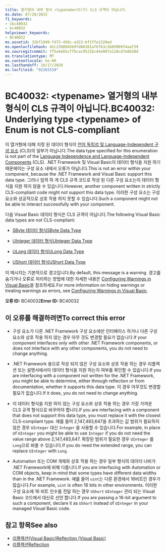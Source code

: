 ```yaml
---
title: 열거형의 내부 형식 <typename>이(가) CLS 규격이 아닙니다.
ms.date: 07/20/2015
f1_keywords:
- vbc40032
- bc40032
helpviewer_keywords:
- BC40032
ms.assetid: 32bf1949-fd73-456c-a323-bf1ffe1320ed
ms.openlocfilehash: 42c2398945b97d68161af6fb3c3b69909f4aaf39
ms.sourcegitcommit: ff5a4eb5cffbcac9521bc44a907a118cd7e8638d
ms.translationtype: MT
ms.contentlocale: ko-KR
ms.lasthandoff: 10/17/2020
ms.locfileid: "92161519"
---
```

# <a name="bc40032-underlying-type-typename-of-enum-is-not-cls-compliant"></a><span data-ttu-id="55e1b-102">BC40032: \<typename> 열거형의 내부 형식이 CLS 규격이 아닙니다.</span><span class="sxs-lookup"><span data-stu-id="55e1b-102">BC40032: Underlying type \<typename> of Enum is not CLS-compliant</span></span>

<span data-ttu-id="55e1b-103">이 열거형에 대해 지정 된 데이터 형식이 [언어 독립성 및 Language-Independent 구성 요소](../../../standard/language-independence-and-language-independent-components.md) (CLS)의 일부가 아닙니다.</span><span class="sxs-lookup"><span data-stu-id="55e1b-103">The data type specified for this enumeration is not part of the [Language Independence and Language-Independent Components](../../../standard/language-independence-and-language-independent-components.md) (CLS).</span></span> <span data-ttu-id="55e1b-104">.NET Framework 및 Visual Basic이 데이터 형식을 지원 하기 때문에이는 구성 요소 내에서 오류가 아닙니다.</span><span class="sxs-lookup"><span data-stu-id="55e1b-104">This is not an error within your component, because the .NET Framework and Visual Basic support this data type.</span></span> <span data-ttu-id="55e1b-105">그러나 엄격 하 게 CLS 규격 코드로 작성 된 다른 구성 요소는이 데이터 형식을 지원 하지 않을 수 있습니다.</span><span class="sxs-lookup"><span data-stu-id="55e1b-105">However, another component written in strictly CLS-compliant code might not support this data type.</span></span> <span data-ttu-id="55e1b-106">이러한 구성 요소는 구성 요소와 성공적으로 상호 작용 하지 못할 수 있습니다.</span><span class="sxs-lookup"><span data-stu-id="55e1b-106">Such a component might not be able to interact successfully with your component.</span></span>

 <span data-ttu-id="55e1b-107">다음 Visual Basic 데이터 형식은 CLS 규격이 아닙니다.</span><span class="sxs-lookup"><span data-stu-id="55e1b-107">The following Visual Basic data types are not CLS-compliant:</span></span>

- [<span data-ttu-id="55e1b-108">SByte 데이터 형식</span><span class="sxs-lookup"><span data-stu-id="55e1b-108">SByte Data Type</span></span>](../data-types/sbyte-data-type.md)

- [<span data-ttu-id="55e1b-109">UInteger 데이터 형식</span><span class="sxs-lookup"><span data-stu-id="55e1b-109">UInteger Data Type</span></span>](../data-types/uinteger-data-type.md)

- [<span data-ttu-id="55e1b-110">ULong 데이터 형식</span><span class="sxs-lookup"><span data-stu-id="55e1b-110">ULong Data Type</span></span>](../data-types/ulong-data-type.md)

- [<span data-ttu-id="55e1b-111">UShort 데이터 형식</span><span class="sxs-lookup"><span data-stu-id="55e1b-111">UShort Data Type</span></span>](../data-types/ushort-data-type.md)

 <span data-ttu-id="55e1b-112">이 메시지는 기본적으로 경고입니다.</span><span class="sxs-lookup"><span data-stu-id="55e1b-112">By default, this message is a warning.</span></span> <span data-ttu-id="55e1b-113">경고를 숨기거나 오류로 처리하는 방법에 대한 자세한 내용은 [Configuring Warnings in Visual Basic](/visualstudio/ide/configuring-warnings-in-visual-basic)을 참조하세요.</span><span class="sxs-lookup"><span data-stu-id="55e1b-113">For more information on hiding warnings or treating warnings as errors, see [Configuring Warnings in Visual Basic](/visualstudio/ide/configuring-warnings-in-visual-basic).</span></span>

 <span data-ttu-id="55e1b-114">**오류 ID:** BC40032</span><span class="sxs-lookup"><span data-stu-id="55e1b-114">**Error ID:** BC40032</span></span>

## <a name="to-correct-this-error"></a><span data-ttu-id="55e1b-115">이 오류를 해결하려면</span><span class="sxs-lookup"><span data-stu-id="55e1b-115">To correct this error</span></span>

- <span data-ttu-id="55e1b-116">구성 요소가 다른 .NET Framework 구성 요소에만 인터페이스 하거나 다른 구성 요소와 상호 작용 하지 않는 경우 아무 것도 변경할 필요가 없습니다.</span><span class="sxs-lookup"><span data-stu-id="55e1b-116">If your component interfaces only with other .NET Framework components, or does not interface with any other components, you do not need to change anything.</span></span>

- <span data-ttu-id="55e1b-117">.NET Framework 용으로 작성 되지 않은 구성 요소와 상호 작용 하는 경우 리플렉션 또는 설명서에서이 데이터 형식을 지원 하는지 여부를 확인할 수 있습니다.</span><span class="sxs-lookup"><span data-stu-id="55e1b-117">If you are interfacing with a component not written for the .NET Framework, you might be able to determine, either through reflection or from documentation, whether it supports this data type.</span></span> <span data-ttu-id="55e1b-118">이 경우 아무것도 변경할 필요가 없습니다.</span><span class="sxs-lookup"><span data-stu-id="55e1b-118">If it does, you do not need to change anything.</span></span>

- <span data-ttu-id="55e1b-119">이 데이터 형식을 지원 하지 않는 구성 요소와 상호 작용 하는 경우 가장 가까운 CLS 규격 형식으로 바꾸어야 합니다.</span><span class="sxs-lookup"><span data-stu-id="55e1b-119">If you are interfacing with a component that does not support this data type, you must replace it with the closest CLS-compliant type.</span></span> <span data-ttu-id="55e1b-120">예를 들어 2,147,483,647을 초과하는 값 범위가 필요하지 않은 경우 `UInteger` 대신 `Integer` 을 사용할 수 있습니다.</span><span class="sxs-lookup"><span data-stu-id="55e1b-120">For example, in place of `UInteger` you might be able to use `Integer` if you do not need the value range above 2,147,483,647.</span></span> <span data-ttu-id="55e1b-121">확장된 범위가 필요한 경우 `UInteger` 를 `Long`으로 바꿀 수 있습니다.</span><span class="sxs-lookup"><span data-stu-id="55e1b-121">If you do need the extended range, you can replace `UInteger` with `Long`.</span></span>

- <span data-ttu-id="55e1b-122">Automation 또는 COM 개체와 상호 작용 하는 경우 일부 형식의 데이터 너비가 .NET Framework에 비해 다릅니다.</span><span class="sxs-lookup"><span data-stu-id="55e1b-122">If you are interfacing with Automation or COM objects, keep in mind that some types have different data widths than in the .NET Framework.</span></span> <span data-ttu-id="55e1b-123">예를 들어 `uint`는 다른 환경에서 16비트인 경우가 많습니다.</span><span class="sxs-lookup"><span data-stu-id="55e1b-123">For example, `uint` is often 16 bits in other environments.</span></span> <span data-ttu-id="55e1b-124">이러한 구성 요소에 16 비트 인수를 전달 하는 경우 `UShort` `UInteger` 관리 되는 Visual Basic 코드에서 대신로 선언 합니다.</span><span class="sxs-lookup"><span data-stu-id="55e1b-124">If you are passing a 16-bit argument to such a component, declare it as `UShort` instead of `UInteger` in your managed Visual Basic code.</span></span>

## <a name="see-also"></a><span data-ttu-id="55e1b-125">참고 항목</span><span class="sxs-lookup"><span data-stu-id="55e1b-125">See also</span></span>

- [<span data-ttu-id="55e1b-126">리플렉션(Visual Basic)</span><span class="sxs-lookup"><span data-stu-id="55e1b-126">Reflection (Visual Basic)</span></span>](../../programming-guide/concepts/reflection.md)
- [<span data-ttu-id="55e1b-127">리플렉션</span><span class="sxs-lookup"><span data-stu-id="55e1b-127">Reflection</span></span>](../../../framework/reflection-and-codedom/reflection.md)
